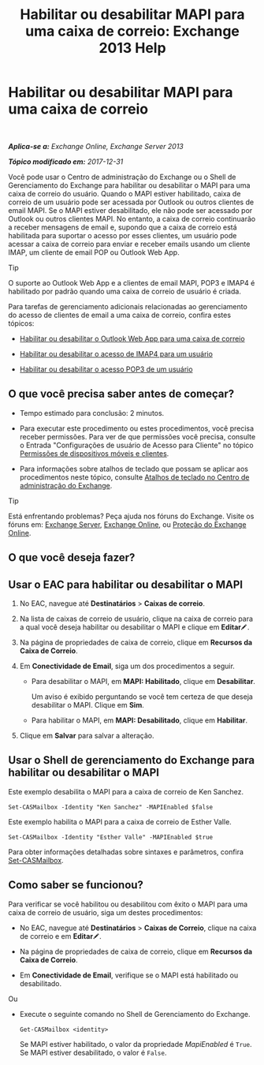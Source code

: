 ﻿---
title: 'Habilitar ou desabilitar MAPI para uma caixa de correio: Exchange 2013 Help'
TOCTitle: Habilitar ou desabilitar MAPI para uma caixa de correio
ms:assetid: c2c6718c-a2c0-4ed2-b4ed-364c3cb1f592
ms:mtpsurl: https://technet.microsoft.com/pt-br/library/Bb124497(v=EXCHG.150)
ms:contentKeyID: 50556274
ms.date: 05/22/2018
mtps_version: v=EXCHG.150
ms.translationtype: MT
---

# Habilitar ou desabilitar MAPI para uma caixa de correio

 

_**Aplica-se a:** Exchange Online, Exchange Server 2013_

_**Tópico modificado em:** 2017-12-31_

Você pode usar o Centro de administração do Exchange ou o Shell de Gerenciamento do Exchange para habilitar ou desabilitar o MAPI para uma caixa de correio do usuário. Quando o MAPI estiver habilitado, caixa de correio de um usuário pode ser acessada por Outlook ou outros clientes de email MAPI. Se o MAPI estiver desabilitado, ele não pode ser acessado por Outlook ou outros clientes MAPI. No entanto, a caixa de correio continuarão a receber mensagens de email e, supondo que a caixa de correio está habilitada para suportar o acesso por esses clientes, um usuário pode acessar a caixa de correio para enviar e receber emails usando um cliente IMAP, um cliente de email POP ou Outlook Web App.


> [!TIP]
> O suporte ao Outlook Web App e a clientes de email MAPI, POP3 e IMAP4 é habilitado por padrão quando uma caixa de correio de usuário é criada.



Para tarefas de gerenciamento adicionais relacionadas ao gerenciamento do acesso de clientes de email a uma caixa de correio, confira estes tópicos:

  - [Habilitar ou desabilitar o Outlook Web App para uma caixa de correio](enable-or-disable-outlook-web-app-for-a-mailbox-exchange-2013-help.md)

  - [Habilitar ou desabilitar o acesso de IMAP4 para um usuário](enable-or-disable-imap4-access-for-a-user-exchange-2013-help.md)

  - [Habilitar ou desabilitar o acesso POP3 de um usuário](enable-or-disable-pop3-access-for-a-user-exchange-2013-help.md)

## O que você precisa saber antes de começar?

  - Tempo estimado para conclusão: 2 minutos.

  - Para executar este procedimento ou estes procedimentos, você precisa receber permissões. Para ver de que permissões você precisa, consulte o Entrada "Configurações de usuário de Acesso para Cliente" no tópico [Permissões de dispositivos móveis e clientes](clients-and-mobile-devices-permissions-exchange-2013-help.md).

  - Para informações sobre atalhos de teclado que possam se aplicar aos procedimentos neste tópico, consulte [Atalhos de teclado no Centro de administração do Exchange](keyboard-shortcuts-in-the-exchange-admin-center-exchange-online-protection-help.md).


> [!TIP]
> Está enfrentando problemas? Peça ajuda nos fóruns do Exchange. Visite os fóruns em: <A href="https://go.microsoft.com/fwlink/p/?linkid=60612">Exchange Server</A>, <A href="https://go.microsoft.com/fwlink/p/?linkid=267542">Exchange Online</A>, ou <A href="https://go.microsoft.com/fwlink/p/?linkid=285351">Proteção do Exchange Online</A>.



## O que você deseja fazer?

## Usar o EAC para habilitar ou desabilitar o MAPI

1.  No EAC, navegue até **Destinatários** \> **Caixas de correio**.

2.  Na lista de caixas de correio de usuário, clique na caixa de correio para a qual você deseja habilitar ou desabilitar o MAPI e clique em **Editar**![Ícone de edição](images/JJ218640.6f53ccb2-1f13-4c02-bea0-30690e6ea71d(EXCHG.150).gif "Ícone de edição").

3.  Na página de propriedades de caixa de correio, clique em **Recursos da Caixa de Correio**.

4.  Em **Conectividade de Email**, siga um dos procedimentos a seguir.
    
      - Para desabilitar o MAPI, em **MAPI: Habilitado**, clique em **Desabilitar**.
        
        Um aviso é exibido perguntando se você tem certeza de que deseja desabilitar o MAPI. Clique em **Sim**.
    
      - Para habilitar o MAPI, em **MAPI: Desabilitado**, clique em **Habilitar**.

5.  Clique em **Salvar** para salvar a alteração.

## Usar o Shell de gerenciamento do Exchange para habilitar ou desabilitar o MAPI

Este exemplo desabilita o MAPI para a caixa de correio de Ken Sanchez.

    Set-CASMailbox -Identity "Ken Sanchez" -MAPIEnabled $false

Este exemplo habilita o MAPI para a caixa de correio de Esther Valle.

    Set-CASMailbox -Identity "Esther Valle" -MAPIEnabled $true

Para obter informações detalhadas sobre sintaxes e parâmetros, confira [Set-CASMailbox](https://technet.microsoft.com/pt-br/library/bb125264\(v=exchg.150\)).

## Como saber se funcionou?

Para verificar se você habilitou ou desabilitou com êxito o MAPI para uma caixa de correio de usuário, siga um destes procedimentos:

  - No EAC, navegue até **Destinatários** \> **Caixas de Correio**, clique na caixa de correio e em **Editar**![Ícone de edição](images/JJ218640.6f53ccb2-1f13-4c02-bea0-30690e6ea71d(EXCHG.150).gif "Ícone de edição").

  - Na página de propriedades de caixa de correio, clique em **Recursos da Caixa de Correio**.

  - Em **Conectividade de Email**, verifique se o MAPI está habilitado ou desabilitado.

Ou

  - Execute o seguinte comando no Shell de Gerenciamento do Exchange.
    
        Get-CASMailbox <identity>
    
    Se MAPI estiver habilitado, o valor da propriedade *MapiEnabled* é `True`. Se MAPI estiver desabilitado, o valor é `False`.

